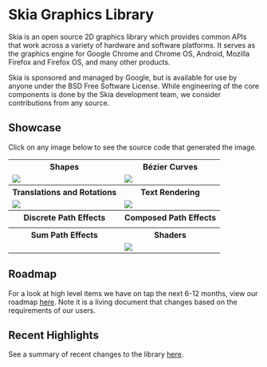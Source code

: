 Skia Graphics Library
=====================

Skia is an open source 2D graphics library which provides common APIs that work
across a variety of hardware and software platforms.  It serves as the graphics
engine for Google Chrome and Chrome OS, Android, Mozilla Firefox and Firefox
OS, and many other products.

Skia is sponsored and managed by Google, but is available for use by anyone
under the BSD Free Software License.  While engineering of the core components
is done by the Skia development team, we consider contributions from any
source.

Showcase
--------

Click on any image below to see the source code that generated the image.
<table>
  <tr><th>Shapes</th><th>Bézier Curves</th></tr>
  <tr>
    <td>
      <a href="https://fiddle.skia.org/c/95552fd2a4b8acacc05a63825cca854e"><img src="https://fiddle.skia.org/i/95552fd2a4b8acacc05a63825cca854e_raster.png"></a>
    </td>
    <td>
      <a href="https://fiddle.skia.org/c/79928f82141e6f76ae1ea30c41d80a17"><img src="https://fiddle.skia.org/i/79928f82141e6f76ae1ea30c41d80a17_raster.png"></a>
    </td>
  </tr>

  <tr><th>Translations and Rotations</th><th>Text Rendering</th></tr>
  <tr>
    <td>
      <a href="https://fiddle.skia.org/c/c6ba5c36dc535655a66c05f3149a54c3"><img src="https://fiddle.skia.org/i/c6ba5c36dc535655a66c05f3149a54c3_raster.png"></a>
    </td>
    <td>
      <a href="https://fiddle.skia.org/c/ec367821b22171bdc66f36a2e73ee92b"><img src="https://fiddle.skia.org/i/ec367821b22171bdc66f36a2e73ee92b_raster.png"></a>
    </td>
  </tr>

  <tr><th>Discrete Path Effects</th><th>Composed Path Effects</th></tr>
  <tr>
    <td>
      <a href="https://fiddle.skia.org/c/297da5f57b71c91b5a3bab4db9673cc4"><img src="https://fiddle.skia.org/i/297da5f57b71c91b5a3bab4db9673cc4_raster.png" alt=""></a>
    </td>
    <td>
      <a href="https://fiddle.skia.org/c/df5928f1f3173878e5f647a2dbb2d250"><img src="https://fiddle.skia.org/i/df5928f1f3173878e5f647a2dbb2d250_raster.png" alt=""></a>
    </td>
  </tr>
  <tr><th>Sum Path Effects</th><th>Shaders</th></tr>
  <tr>
    <td>
      <a href="https://fiddle.skia.org/c/2cc23c611102ba01616c775ebc4308d6"><img src="https://fiddle.skia.org/i/2cc23c611102ba01616c775ebc4308d6_raster.png" alt=""></a>
    </td>
    <td>
      <a href="https://fiddle.skia.org/c/0261e010db41116bc1e1c045900e0dc3"> <img src="https://fiddle.skia.org/i/0261e010db41116bc1e1c045900e0dc3_raster.png"></a>
    </td>
  </tr>
</table>

Roadmap
-------
For a look at high level items we have on tap the next 6-12 months, view our
roadmap [here](https://docs.google.com/document/d/1jb9XcGpi0EpvJcxttHjo5OkIHljRRxAEfIhoxRUut4I).
Note it is a living document that changes based on the requirements of our users.

Recent Highlights
-----------------
See a summary of recent changes to the library [here](https://docs.google.com/a/skia.org/document/d/1Q4-YN8wDY9Q3L7gkqOJmmCLM73dj3tr9epUHL1vMZm4).

